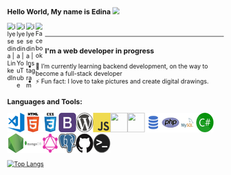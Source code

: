 ### Hello World, My name is Edina <img src="https://github.com/TheDudeThatCode/TheDudeThatCode/blob/master/Assets/Earth.gif" width="24px">

[<img align="left" alt="ilyesedina | LinkedIn" width="22px" src="https://cdn.jsdelivr.net/npm/simple-icons@v3/icons/linkedin.svg" />][linkedin]
[<img align="left" alt="ilyesedina | YouTube" width="22px" src="https://cdn.jsdelivr.net/npm/simple-icons@v3/icons/youtube.svg" />][youtube]
[<img align="left" alt="ilyesedina | Instagram" width="22px" src="https://cdn.jsdelivr.net/npm/simple-icons@v3/icons/instagram.svg" />][instagram]
<a target="_blank" href="https://fb.com/ediinailyes">
  <img align="left" alt="Facebook" width="22px" src="https://cdn.jsdelivr.net/npm/simple-icons@v3/icons/facebook.svg" />
</a>

<br />

---- 
### I'm a web developer in progress 
- 🌱 I’m currently learning backend development, on the way to become a full-stack developer
- ⚡ Fun fact: I love to take pictures and create digital drawings.

### Languages and Tools:

<img src="https://raw.githubusercontent.com/github/explore/80688e429a7d4ef2fca1e82350fe8e3517d3494d/topics/visual-studio-code/visual-studio-code.png" width="40" height="45"><img src="https://raw.githubusercontent.com/github/explore/80688e429a7d4ef2fca1e82350fe8e3517d3494d/topics/html/html.png" width="40" height="45"><img src="https://raw.githubusercontent.com/github/explore/80688e429a7d4ef2fca1e82350fe8e3517d3494d/topics/css/css.png" width="40" height="45"><img src="https://raw.githubusercontent.com/github/explore/80688e429a7d4ef2fca1e82350fe8e3517d3494d/topics/bootstrap/bootstrap.png" width="40" height="45"><img
src="https://raw.githubusercontent.com/github/explore/80688e429a7d4ef2fca1e82350fe8e3517d3494d/topics/wordpress/wordpress.png" width="40" height="45"><img
src="https://raw.githubusercontent.com/github/explore/80688e429a7d4ef2fca1e82350fe8e3517d3494d/topics/javascript/javascript.png" width="40" height="45"><img
src="https://github.com/jalbertsr/logo-badge-images/blob/master/img/rsz_vue.png?raw=true)](https://vuejs.org" width="40" height="45"><img
src="https://cdn4.iconfinder.com/data/icons/google-i-o-2016/512/google_firebase-2-128.png" width="40" height="45"><img
src="https://raw.githubusercontent.com/github/explore/80688e429a7d4ef2fca1e82350fe8e3517d3494d/topics/sql/sql.png" width="40" height="45"><img
src="https://raw.githubusercontent.com/github/explore/ccc16358ac4530c6a69b1b80c7223cd2744dea83/topics/php/php.png" width="40" height="45"><img
src="https://raw.githubusercontent.com/github/explore/80688e429a7d4ef2fca1e82350fe8e3517d3494d/topics/mysql/mysql.png" width="40" height="45"><img
src="https://raw.githubusercontent.com/github/explore/80688e429a7d4ef2fca1e82350fe8e3517d3494d/topics/csharp/csharp.png" width="40" height="45"><img
src="https://raw.githubusercontent.com/github/explore/80688e429a7d4ef2fca1e82350fe8e3517d3494d/topics/nodejs/nodejs.png" width="40" height="45"><img
src="https://raw.githubusercontent.com/github/explore/80688e429a7d4ef2fca1e82350fe8e3517d3494d/topics/mongodb/mongodb.png" width="40" height="45"><img
src="https://raw.githubusercontent.com/github/explore/80688e429a7d4ef2fca1e82350fe8e3517d3494d/topics/graphql/graphql.png" width="40" height="45"><img
src="https://raw.githubusercontent.com/github/explore/80688e429a7d4ef2fca1e82350fe8e3517d3494d/topics/postgresql/postgresql.png" width="40" height="45"><img
src="https://raw.githubusercontent.com/github/explore/78df643247d429f6cc873026c0622819ad797942/topics/github/github.png" width="40" height="45"><img
src="https://raw.githubusercontent.com/github/explore/80688e429a7d4ef2fca1e82350fe8e3517d3494d/topics/terminal/terminal.png" width="40" height="45">


[![Top Langs](https://github-readme-stats.vercel.app/api/top-langs/?username=ilyesedina&layout=compact)](https://github.com/ilyesedina/github-readme-stats)

[youtube]: https://www.youtube.com/channel/UCiioiqZigffPuWBXRHetoGg/videos?view_as=subscriber
[instagram]: https://www.instagram.com/especial_photo/
[linkedin]: https://www.linkedin.com/in/edina-ilyes/

